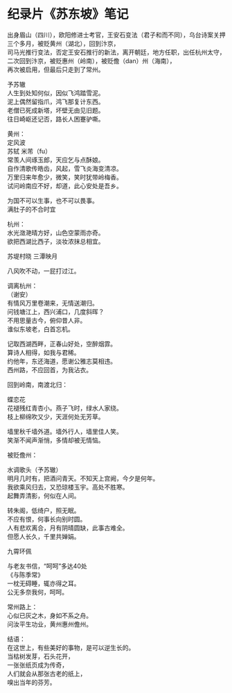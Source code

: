 # 纪录片《苏东坡》笔记


<!--more-->

出身眉山（四川），欧阳修进士考官，王安石变法（君子和而不同），乌台诗案关押三个多月，被贬黄州（湖北），回到汴京，  
司马光推行变法，否定王安石推行的新法，离开朝廷，地方任职，出任杭州太守，  
二次回到汴京，被贬惠州（岭南），被贬儋（dan）州（海南），  
再次被启用，但最后只走到了常州。   

予苏辙  
人生到处知何似，因似飞鸿踏雪泥。  
泥上偶然留指爪，鸿飞那复计东西。  
老僧已死成新塔，坏壁无由见旧题。  
往日崎岖还记否，路长人困蹇驴嘶。    

黄州：  
定风波  
苏轼 米芾（fu）  
常羡人间琢玉郎，天应乞与点酥娘。  
自作清歌传皓齿，风起，雪飞炎海变清凉。  
万里归来年愈少，微笑，笑时犹带岭梅香。  
试问岭南应不好，却道，此心安处是吾乡。   

为国不可以生事，也不可以畏事。  
满肚子的不合时宜  

杭州：  
水光潋滟晴方好，山色空蒙雨亦奇。  
欲把西湖比西子，淡妆浓抹总相宜。   

苏堤村晓 三潭映月   

八风吹不动，一屁打过江。

调离杭州：  
（谢安）  
有情风万里卷潮来，无情送潮归。  
问钱塘江上，西兴浦口，几度斜晖？  
不用思量古今，俯仰昔人非。  
谁似东坡老，白首忘机。

记取西湖西畔，正春山好处，空醉烟霏。  
算诗人相得，如我与君稀。  
约他年，东还海道，愿谢公雅志莫相违。  
西州路，不应回首，为我沾衣。  

回到岭南，南渡北归：

蝶恋花  
花褪残红青杏小。燕子飞时，绿水人家绕。  
枝上柳绵吹又少，天涯何处无芳草。   

墙里秋千墙外道。墙外行人，墙里佳人笑。  
笑渐不闻声渐悄，多情却被无情恼。

被贬儋州：

水调歌头（予苏辙）  
明月几时有，把酒问青天。不知天上宫阙，今夕是何年。  
我欲乘风归去，又恐琼楼玉宇。高处不胜寒。  
起舞弄清影，何似在人间。

转朱阁，低绮户，照无眠。  
不应有恨，何事长向别时圆。  
人有悲欢离合，月有阴晴圆缺，此事古难全。  
但愿人长久，千里共婵娟。

九霄环佩

与老友书信，“呵呵”多达40处  
《与陈季常》  
一枕无碍睡，辄亦得之耳。  
公无多奈我何，呵呵。  

常州路上：  
心似已灰之木，身如不系之舟。  
问汝平生功业，黄州惠州儋州。  

结语：  
在这世上，有些美好的事物，是可以逆生长的。  
当枯树发芽，石头花开，  
一张张纸页成为传奇，  
人们就会从那张古老的纸上，  
嗅出当年的芬芳。
